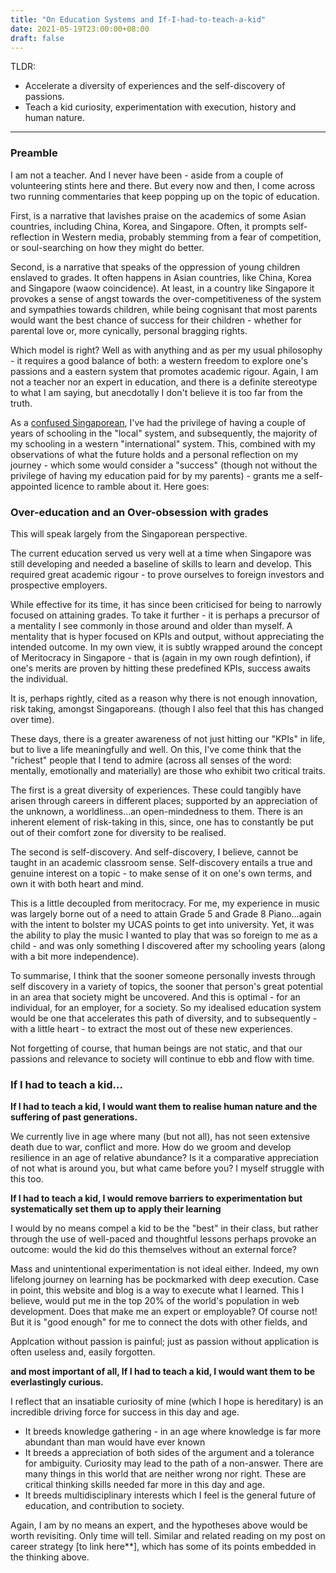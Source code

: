 ```yaml
---
title: "On Education Systems and If-I-had-to-teach-a-kid"
date: 2021-05-19T23:00:00+08:00
draft: false
---
```


TLDR:

- Accelerate a diversity of experiences and the self-discovery of passions.
- Teach a kid curiosity, experimentation with execution, history and human nature.

---

### Preamble

I am not a teacher. And I never have been - aside from a couple of volunteering stints here and there. But every now and then, I come across two running commentaries that keep popping up on the topic of education.

First, is a narrative that lavishes praise on the academics of some Asian countries, including China, Korea, and Singapore. Often, it prompts self-reflection in Western media, probably stemming from a fear of competition, or soul-searching on how they might do better. 

Second, is a narrative that speaks of the oppression of young children enslaved to grades. It often happens in Asian countries, like China, Korea and Singapore (waow coincidence). At least, in a country like Singapore it provokes a sense of angst towards the over-competitiveness of the system and sympathies towards children, while being cognisant that most parents would want the best chance of success for their children - whether for parental love or, more cynically, personal bragging rights.

Which model is right? Well as with anything and as per my usual philosophy - it requires a good balance of both: a western freedom to explore one's passions and a eastern system that promotes academic rigour. Again, I am not a teacher nor an expert in education, and there is a definite stereotype to what I am saying, but anecdotally I don't believe it is too far from the truth.

As a [confused Singaporean]([https://www.makwaijun.com/blog/post4/), I've had the privilege of having a couple of years of schooling in the "local" system, and subsequently, the majority of my schooling in a western "international" system. This, combined with my observations of what the future holds and a personal reflection on my journey - which some would consider a "success" (though not without the privilege of having my education paid for by my parents) - grants me a self-appointed licence to ramble about it. Here goes:

### Over-education and an Over-obsession with grades

This will speak largely from the Singaporean perspective. 

The current education served us very well at a time when Singapore was still developing and needed a baseline of skills to learn and develop. This required great academic rigour - to prove ourselves to foreign investors and prospective employers. 

While effective for its time, it has since been criticised for being to narrowly focused on attaining grades. To take it further - it is perhaps a precursor of a mentality I see commonly in those around and older than myself. A mentality that is hyper focused on KPIs and output, without appreciating the intended outcome.  In my own view, it is subtly wrapped around the concept of Meritocracy in Singapore - that is (again in my own rough defintion), if one's merits are proven by hitting these predefined KPIs, success awaits the individual.

It is, perhaps rightly, cited as a reason why there is not enough innovation, risk taking, amongst Singaporeans. (though I also feel that this has changed over time).

These days, there is a greater awareness of not just hitting our "KPIs" in life, but to live a life meaningfully and well. On this, I've come think that the "richest" people that I tend to admire (across all senses of the word: mentally, emotionally and materially) are those who exhibit two critical traits. 

The first is a great diversity of experiences. These could tangibly have arisen through careers in different places; supported by an appreciation of the unknown, a worldliness...an open-mindedness to them. There is an inherent element of risk-taking in this, since, one has to constantly be put out of their comfort zone for diversity to be realised.

The second is self-discovery. And self-discovery, I believe, cannot be taught in an academic classroom sense. Self-discovery entails a true and genuine interest on a topic - to make sense of it on one's own terms, and own it with both heart and mind. 

This is a little decoupled from meritocracy. For me, my experience in music was largely borne out of a need to attain Grade 5 and Grade 8 Piano...again with the intent to bolster my UCAS points to get into university. Yet, it was the ability to play the music I wanted to play that was so foreign to me as a child - and was only something I discovered after my schooling years (along with a bit more independence).  

To summarise, I think that the sooner someone personally invests through self discovery in a variety of topics, the sooner that person's great potential in an area that society might be uncovered. And this is optimal - for an individual, for an employer, for a society. So my idealised education system would be one that accelerates this path of diversity, and to subsequently - with a little heart - to extract the most out of these new experiences.

Not forgetting of course, that human beings are not static, and that our passions and relevance to society will continue to ebb and flow with time.

### If I had to teach a kid...

**If I had to teach a kid, I would want them to realise human nature and the suffering of past generations.**

We currently live in age where many (but not all), has not seen extensive death due to war, conflict and more. How do we groom and develop resilience in an age of relative abundance? Is it a comparative appreciation of not what is around you, but what came before you? I myself struggle with this too.

**If I had to teach a kid, I would remove barriers to experimentation but systematically set them up to apply their learning**  

I would by no means compel a kid to be the "best" in their class, but rather through the use of well-paced and thoughtful lessons perhaps provoke an outcome:  would the kid do this themselves without an external force?

Mass and unintentional experimentation is not ideal either. Indeed, my own lifelong journey on learning has be pockmarked with deep execution. Case in point, this website and blog is a way to execute what I learned. This I believe, would put me in the top 20% of the world's population in web development. Does that make me an expert or employable? Of course not! But it is "good enough" for me to connect the dots with other fields, and 

Applcation without passion is painful; just as passion without application is often useless and, easily forgotten.

**and most important of all, If I had to teach a kid, I would want them to be everlastingly curious.**

I reflect that an insatiable curiosity of mine (which I hope is hereditary) is an incredible driving force for success in this day and age.

- It breeds knowledge gathering - in an age where knowledge is far more abundant than man would have ever known
- It breeds a appreciation of both sides of the argument and a tolerance for ambiguity. Curiosity may lead to the path of a non-answer. There are many things in this world that are neither wrong nor right. These are critical thinking skills needed far more in this day and age. 
- It breeds multidisciplinary interests which I feel is the general future of education, and contribution to society. 



Again, I am by no means an expert, and the hypotheses above would be worth revisiting. Only time will tell. Similar and related reading on my post on career strategy [to link here**], which has some of its points embedded in the thinking above. 